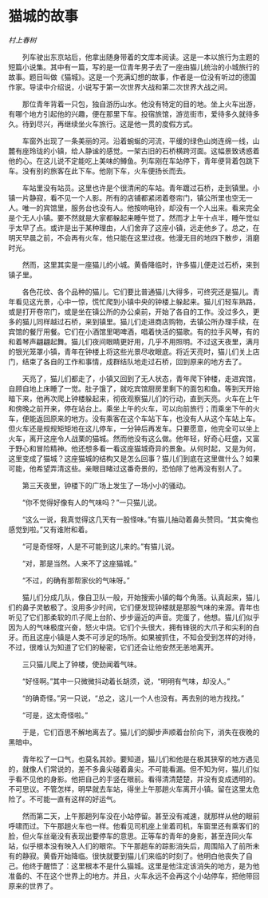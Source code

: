 # 猫城的故事

*村上春树*

　　列车驶出东京站后，他拿出随身带着的文库本阅读。这是一本以旅行为主题的短篇小说集。其中有一篇，写的是一位青年男子去了一座由猫儿统治的小城旅行的故事。题目叫做《猫城》。这是一个充满幻想的故事，作者是一位没有听过的德国作家。导读中介绍说，小说写于第一次世界大战和第二次世界大战之间。

　　那位青年背着一只包，独自游历山水。他没有特定的目的地。坐上火车出游，有哪个地方引起他的兴趣，便在那里下车。投宿旅馆，游览街市，爱待多久就待多久。待到尽兴，再继续坐火车旅行。这是他一贯的度假方式。

　　车窗外出现了一条美丽的河。沿着蜿蜒的河流，平缓的绿色山岗连绵一线，山麓有座玲珑的小镇，给人静谧的感觉。一架古旧的石桥横跨河面。这幅景致诱惑着他的心。在这儿说不定能吃上美味的鳟鱼。列车刚在车站停下，青年便背着包跳下车。没有别的旅客在此下车。他刚下车，火车便扬长而去。

　　车站里没有站员。这里也许是个很清闲的车站。青年踱过石桥，走到镇里。小镇一片静寂，看不见一个人影。所有的店铺都紧闭着卷帘门，镇公所里也空无一人。唯一的宾馆里，服务台也没有人。他按响电铃，却没有一个人出来。看来完全是个无人小镇。要不然就是大家都躲起来睡午觉了。然而才上午十点半，睡午觉似乎太早了点。或许是出于某种理由，人们舍弃了这座小镇，远走他乡了。总之，在明天早晨之前，不会再有火车，他只能在这里过夜。他漫无目的地四下散步，消磨时光。

　　然而，这里其实是一座猫儿的小城。黄昏降临时，许多猫儿便走过石桥，来到镇子里。

　　各色花纹、各个品种的猫儿。它们要比普通猫儿大得多，可终究还是猫儿。青年看见这光景，心中一惊，慌忙爬到小镇中央的钟楼上躲起来。猫儿们轻车熟路，或是打开卷帘门，或是坐在镇公所的办公桌前，开始了各自的工作。没过多久，更多的猫儿同样越过石桥，来到镇里。猫儿们走进商店购物，去镇公所办理手续，在宾馆的餐厅用餐。它们在小酒馆里喝啤酒，唱着快活的猫歌。有的拉手风琴，有的和着琴声翩翩起舞。猫儿们夜间眼睛更好用，几乎不用照明。不过这天夜里，满月的银光笼罩小镇，青年在钟楼上将这些光景尽收眼底。将近天亮时，猫儿们关上店门，结束了各自的工作和事情，成群结队地走过石桥，回到原来的地方去了。

　　天亮了，猫儿们都走了，小镇又回到了无人状态，青年爬下钟楼，走进宾馆，自顾自地上床睡了一觉。肚子饿了，就吃宾馆厨房里剩下的面包和鱼。等到天开始暗下来，他再次爬上钟楼躲起来，彻夜观察猫儿们的行动，直到天亮。火车在上午和傍晚之前开来，停在站台上。乘坐上午的火车，可以向前旅行；而乘坐下午的火车，便能返回原来的地方。没有乘客在这个车站下车，也没有人从这个车站上车。但火车还是规规矩矩地在这儿停车，一分钟后再发车。只要愿意，他完全可以坐上火车，离开这座令人战栗的猫城。然而他没有这么做。他年轻，好奇心旺盛，又富于野心和冒险精神。他还想多看一看这座猫城奇异的景象。从何时起，又是为何，这里变成了猫城？这座猫城的结构又是怎么回事？猫儿们到底在这里做什么？如果可能，他希望弄清这些。亲眼目睹过这番奇景的，恐怕除了他再没有别人了。

　　第三天夜里，钟楼下的广场上发生了一场小小的骚动。

　　“你不觉得好像有人的气味吗？”一只猫儿说。

　　“这么一说，我真觉得这几天有一股怪味。”有猫儿抽动着鼻头赞同。“其实俺也感觉到啦。”又有谁附和着。

　　“可是奇怪呀，人是不可能到这儿来的。”有猫儿说。

　　“对，那是当然。人来不了这座猫城。”

　　“不过，的确有那帮家伙的气味呀。”

　　猫儿们分成几队，像自卫队一般，开始搜索小镇的每个角落。认真起来，猫儿们的鼻子灵敏极了。没用多少时间，它们便发现钟楼就是那股气味的来源。青年也听见了它们那柔软的爪子爬上台阶、步步逼近的声音。完蛋了，他想。猫儿们似乎因为人的气味极度兴奋，怒火中烧。它们个头很大，拥有锋锐的大爪子和尖利的白牙。而且这座小镇是人类不可涉足的场所。如果被抓住，不知会受到怎样的对待，不过，很难认为知道了它们的秘密，它们还会让他安然无恙地离开。

　　三只猫儿爬上了钟楼，使劲闻着气味。

　　“好怪啊。”其中一只微微抖动着长胡须，说，“明明有气味，却没人。”

　　“的确奇怪。”另一只说，“总之，这儿一个人也没有。再去别的地方找找。”

　　“可是，这太奇怪啦。”

　　于是，它们百思不解地离去了。猫儿们的脚步声顺着台阶向下，消失在夜晚的黑暗中。

　　青年松了一口气，也莫名其妙。要知道，猫儿们和他是在极其狭窄的地方遇见的，就像人们常说的，差不多鼻尖碰着鼻尖。不可能看漏。但不知为何，猫儿们似乎看不见他的身影。他把自己的手竖在眼前。看得清清楚楚，并没有变成透明的。不可思议。不管怎样，明早就去车站，得坐上午那趟火车离开小镇。留在这里太危险了。不可能一直有这样的好运气。

　　然而第二天，上午那趟列车没在小站停留。甚至没有减速，就那样从他的眼前呼啸而过。下午那趟火车也一样。他看见司机座上坐着司机，车窗里还有乘客们的脸，但火车丝毫没有表现出要停车的意思。正等车的青年的身影，甚至连同火车站，似乎根本没有映入人们的眼帘。下午那趟车的踪影消失后，周围陷入了前所未有的静寂。黄昏开始降临。很快就要到猫儿们来临的时刻了。他明白他丧失了自己。他终于醒悟了：这里根本不是什么猫城。这里是他注定该消失的地方，是为他准备的、不在这个世界上的地方。并且，火车永远不会再这个小站停车，把他带回原来的世界了。